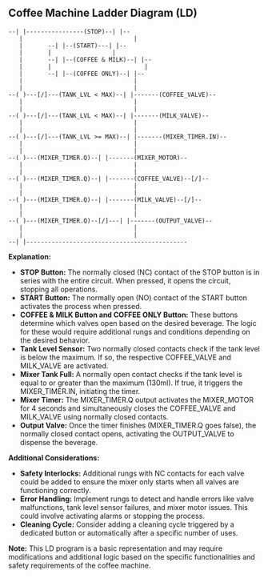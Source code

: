 ## Coffee Machine Ladder Diagram (LD)

```
--| |----------------(STOP)--| |--
   |                               |
   |       --| |--(START)---| |--
   |       |                 |
   |       --| |--(COFFEE & MILK)--| |--
   |       |                          |
   |       --| |--(COFFEE ONLY)--| |--
   |                               | 
   |                               |   
--( )---[/]---(TANK_LVL < MAX)--| |-------(COFFEE_VALVE)--
   |                               |
   |                               |   
--( )---[/]---(TANK_LVL < MAX)--| |-------(MILK_VALVE)-- 
   |                               | 
   |                               |
--( )---[/]---(TANK_LVL >= MAX)--| |-------(MIXER_TIMER.IN)--
   |                               | 
   |                               |   
--( )---(MIXER_TIMER.Q)--| |-------(MIXER_MOTOR)-- 
   |                               | 
   |                               |   
--( )---(MIXER_TIMER.Q)--| |-------(COFFEE_VALVE)--[/]-- 
   |                               | 
   |                               |   
--( )---(MIXER_TIMER.Q)--| |-------(MILK_VALVE)--[/]-- 
   |                               | 
   |                               |   
--( )---(MIXER_TIMER.Q)--[/]---| |-------(OUTPUT_VALVE)-- 
   |                               | 
   |                               |   
--| |---------------------------------------------
```

**Explanation:**

*   **STOP Button:** The normally closed (NC) contact of the STOP button is in series with the entire circuit. When pressed, it opens the circuit, stopping all operations.
*   **START Button:** The normally open (NO) contact of the START button activates the process when pressed.
*   **COFFEE & MILK Button and COFFEE ONLY Button:** These buttons determine which valves open based on the desired beverage. The logic for these would require additional rungs and conditions depending on the desired behavior.
*   **Tank Level Sensor:** Two normally closed contacts check if the tank level is below the maximum. If so, the respective COFFEE_VALVE and MILK_VALVE are activated.
*   **Mixer Tank Full:** A normally open contact checks if the tank level is equal to or greater than the maximum (130ml). If true, it triggers the MIXER_TIMER.IN, initiating the timer. 
*   **Mixer Timer:** The MIXER_TIMER.Q output activates the MIXER_MOTOR for 4 seconds and simultaneously closes the COFFEE_VALVE and MILK_VALVE using normally closed contacts. 
*   **Output Valve:** Once the timer finishes (MIXER\_TIMER.Q goes false), the normally closed contact opens, activating the OUTPUT_VALVE to dispense the beverage.

**Additional Considerations:**

*   **Safety Interlocks:** Additional rungs with NC contacts for each valve could be added to ensure the mixer only starts when all valves are functioning correctly.
*   **Error Handling:** Implement rungs to detect and handle errors like valve malfunctions, tank level sensor failures, and mixer motor issues. This could involve activating alarms or stopping the process.
*   **Cleaning Cycle:** Consider adding a cleaning cycle triggered by a dedicated button or automatically after a specific number of uses.

**Note:** This LD program is a basic representation and may require modifications and additional logic based on the specific functionalities and safety requirements of the coffee machine. 
